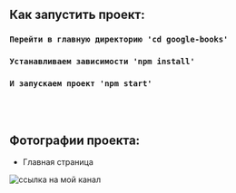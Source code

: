 ## Как запустить проект:
### `Перейти в главную директорию 'cd google-books'`
### `Устанавливаем зависимости 'npm install'`
### `И запускаем проект 'npm start'`

<br></br>


## Фотографии проекта:

* Главная страница

![ссылка на мой канал]() <br> </br>